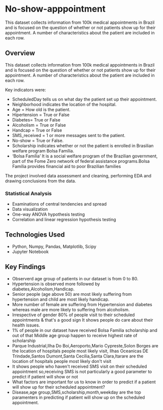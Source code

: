 # No-show-apppointment
This dataset collects information from 100k medical appointments in Brazil and is focused on the question of whether or not patients show up for their appointment. A number of characteristics about the patient are included in each row.

## Overview
This dataset collects information from 100k medical appointments in Brazil and is focused on the question of whether or not patients show up for their appointment. A number of characteristics about the patient are included in each row.

Key indicators were:
- ScheduledDay tells us on what day the patient set up their appointment.
- Neighborhood indicates the location of the hospital.
- Age = How old is the patient.
- Hipertension = True or False
- Diabetes= True or False
- Alcoholism = True or False
- Handcap = True or False
- SMS_received = 1 or more messages sent to the patient.
- No-show = True or False.
- Scholarship indicates whether or not the patient is enrolled in Brasilian welfare program Bolsa Família.
- ‘Bolsa Família’ It is a social welfare program of the Brazilian government, part of the Fome Zero network of federal assistance       programs.Bolsa Família provides financial aid to poor Brazilian families

The project involved data assessment and cleaning, performing EDA and drawing conclusions from the data.

### Statistical Analysis
- Examinations of central tendencies and spread
- Data visualization
- One-way ANOVA hypothesis testing
- Correlation and linear regression hypothesis testing

## Technologies Used
- Python, Numpy, Pandas, Matplotlib, Scipy
- Jupyter Notebook

## Key Findings
- Observerd age group of patients in our dataset is from 0 to 80.
- Hypertension is observed more followed by diabetes,Alcoholism,Handicap.
- Senior people (age above 50) are most likely suffering from hypertension and child are most likely handicap.
- More number of female are suffering from Hypertension and diabetes whereas male are more likely to suffering from alcoholism.
- Irrespective of gender 80% of people visit to their scheduled appointments & that's a good sign It shows people do care about their health issues.
- 1% of people in our dataset have received Bolsa Familia scholarship and out of that Middle age group happen to receive highest rate of scholarship
- Parque Industrial,Ilha Do Boi,Aeroporto,Mario Cypreste,Solon Borges are the location of hospitals people most likely visit, Ilhas Oceanicas DE Trindade,Santos Dumont,Santa Cecilia,Santa Clara,Itarare are the location of hospitals people most likely don't visit
- It shows people who haven't received SMS visit on their scheduled appointment so,receiving SMS is not particularly a good parameter to predict if patient will show or not
- What factors are important for us to know in order to predict if a patient will show up for their scheduled appointment?
-   Disease,age group,SMS,scholarship,month,weekday are the top paramenters in predicting if patient will show up on the scheduled           appointment.
